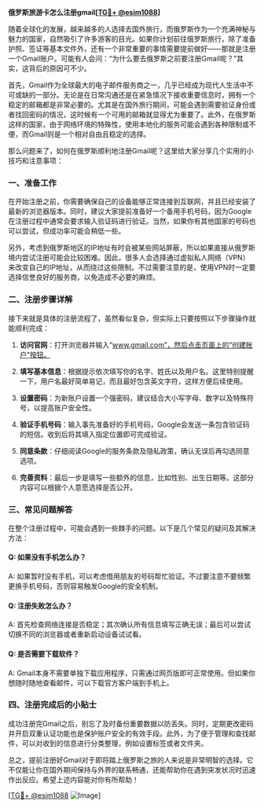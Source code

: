 **俄罗斯旅游卡怎么注册gmail[[TG💪+ @esim1088](https://t.me/s/esim1088)]**

随着全球化的发展，越来越多的人选择去国外旅行，而俄罗斯作为一个充满神秘与魅力的国家，自然吸引了许多游客的目光。如果你计划前往俄罗斯旅行，除了准备护照、签证等基本文件外，还有一个非常重要的事情需要提前做好——那就是注册一个Gmail账户。可能有人会问：“为什么要去俄罗斯之前要注册Gmail呢？”其实，这背后的原因可不少。

首先，Gmail作为全球最大的电子邮件服务商之一，几乎已经成为现代人生活中不可或缺的一部分。无论是在日常沟通还是在紧急情况下接收重要信息时，拥有一个稳定的邮箱都是非常必要的。尤其是在国外旅行期间，可能会遇到需要验证身份或者找回密码的情况，这时候有一个可用的邮箱就显得尤为重要了。此外，在俄罗斯这样的国家，由于网络环境的特殊性，使用本地化的服务可能会遇到各种限制或不便，而Gmail则是一个相对自由且稳定的选择。

那么问题来了，如何在俄罗斯顺利地注册Gmail呢？这里给大家分享几个实用的小技巧和注意事项：

### 一、准备工作

在开始注册之前，你需要确保自己的设备能够正常连接到互联网，并且已经安装了最新的浏览器版本。同时，建议大家提前准备好一个备用手机号码，因为Google在注册过程中通常会要求输入验证码进行验证。当然，如果你有其他国家的号码也可以尝试，但成功率可能会稍低一些。

另外，考虑到俄罗斯地区的IP地址有时会被某些网站屏蔽，所以如果直接从俄罗斯境内尝试注册可能会比较困难。因此，很多人会选择通过虚拟私人网络（VPN）来改变自己的IP地址，从而绕过这些限制。不过需要注意的是，使用VPN时一定要选择信誉良好的服务商，以免造成不必要的麻烦。

### 二、注册步骤详解

接下来就是具体的注册流程了，虽然看似复杂，但实际上只要按照以下步骤操作就能顺利完成：

1. **访问官网**：打开浏览器并输入“www.gmail.com”，然后点击页面上的“创建账户”按钮。
   
2. **填写基本信息**：根据提示依次填写你的名字、姓氏以及用户名。这里特别提醒一下，用户名最好简单易记，而且最好包含英文字符，这样方便后续使用。

3. **设置密码**：为新账户设置一个强密码，建议结合大小写字母、数字以及特殊符号，以提高账户安全性。

4. **验证手机号码**：输入事先准备好的手机号码，Google会发送一条包含验证码的短信。收到后将其填入指定位置即可完成验证。

5. **同意条款**：仔细阅读Google的服务条款及隐私政策，确认无误后再勾选同意选项。

6. **完善资料**：最后一步是填写一些额外的信息，比如性别、出生日期等。这部分内容可以根据个人意愿选择是否公开。

### 三、常见问题解答

在整个注册过程中，可能会遇到一些棘手的问题。以下是几个常见的疑问及其解决方法：

#### Q: 如果没有手机怎么办？
A: 如果暂时没有手机，可以考虑借用朋友的号码帮忙验证。不过要注意不要频繁更换手机号码，否则容易触发Google的安全机制。

#### Q: 注册失败怎么办？
A: 首先检查网络连接是否稳定；其次确认所有信息填写正确无误；最后可以尝试切换不同的浏览器或者重新启动设备试试看。

#### Q: 是否需要下载软件？
A: Gmail本身不需要单独下载应用程序，只需通过网页版即可正常使用。但如果你想随时随地查看邮件，可以下载官方客户端到手机上。

### 四、注册完成后的小贴士

成功注册完Gmail之后，别忘了及时备份重要数据以防丢失。同时，定期更改密码并开启双重认证功能也是保护账户安全的有效手段。此外，为了便于管理和查找邮件，可以对收到的信息进行分类整理，例如设置标签或者文件夹。

总之，提前注册好Gmail对于即将踏上俄罗斯之旅的人来说是非常明智的选择。它不仅能让你在国外期间保持与外界的联系畅通，还能帮助你在遇到突发状况时迅速作出反应。希望上述内容能对你有所帮助！

[[TG💪+ @esim1088](https://t.me/s/esim1088) ![Image](https://i.postimg.cc/4NQfJmqS/Snipaste-2025-05-13-00-14-12.png)]